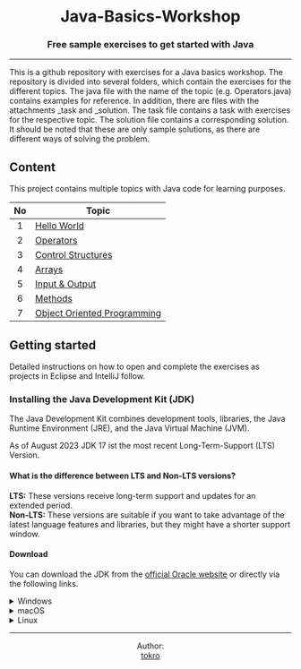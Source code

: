 <h1 align="center">Java-Basics-Workshop</h1>
<h3 align="center">Free sample exercises to get started with Java</h3>

---

This is a github repository with exercises for a Java basics workshop.
The repository is divided into several folders, which contain the exercises for the different topics.
The java file with the name of the topic (e.g. Operators.java) contains examples for reference. In addition, there are files with the attachments _task and _solution. The task file contains a task with exercises for the respective topic. The solution file contains a corresponding solution. It should be noted that these are only sample solutions, as there are different ways of solving the problem.

## Content

This project contains multiple topics with Java code for learning purposes.

| No | Topic                                                                                                                                                             |
|:--:|-------------------------------------------------------------------------------------------------------------------------------------------------------------------|
|   1| <a target="_blank" rel="noopener noreferrer" href="https://github.com/tokro/Java-Workshop/tree/main/01_HelloWorld">Hello World</a>                                |
|   2| <a target="_blank" rel="noopener noreferrer" href="https://github.com/tokro/Java-Workshop/tree/main/02_Operators">Operators</a>                                   |
|   3| <a target="_blank" rel="noopener noreferrer" href="https://github.com/tokro/Java-Workshop/tree/main/03_ControlStructures">Control Structures</a>                  |
|   4| <a target="_blank" rel="noopener noreferrer" href="https://github.com/tokro/Java-Workshop/tree/main/04_Arrays">Arrays</a>                                         |
|   5| <a target="_blank" rel="noopener noreferrer" href="https://github.com/tokro/Java-Workshop/tree/main/05_InputOutput">Input & Output</a>                            |
|   6| <a target="_blank" rel="noopener noreferrer" href="https://github.com/tokro/Java-Workshop/tree/main/06_Methods">Methods</a>                                       |
|   7| <a target="_blank" rel="noopener noreferrer" href="https://github.com/tokro/Java-Workshop/tree/main/07_ObjectOrientedProgramming">Object Oriented Programming</a> |

## Getting started

Detailed instructions on how to open and complete the exercises as projects in Eclipse and IntelliJ follow.

### Installing the Java Development Kit (JDK)

The Java Development Kit combines development tools, libraries, the Java Runtime Environment (JRE), and the Java Virtual Machine (JVM).

As of August 2023 JDK 17 ist the most recent Long-Term-Support (LTS) Version.

#### What is the difference between LTS and Non-LTS versions?

**LTS:** These versions receive long-term support and updates for an extended period.\
**Non-LTS:** These versions are suitable if you want to take advantage of the latest language features and libraries, but they might have a shorter support window.

#### Download

You can download the JDK from the <a target="_blank" rel="noopener noreferrer" href="https://www.oracle.com/java/technologies/downloads/#java17">official Oracle website</a> or directly via the following links.

<details>
  <summary>Windows</summary>
  
  - [x64 Installer](https://download.oracle.com/java/17/latest/jdk-17_windows-x64_bin.exe)
  - [x64 MSI Installer](https://download.oracle.com/java/17/latest/jdk-17_windows-x64_bin.msi)
</details>

<details>
 <summary>macOS</summary>

 - [Intel](https://download.oracle.com/java/17/latest/jdk-17_macos-x64_bin.dmg)
 - [Apple Silicon (M)](https://download.oracle.com/java/17/latest/jdk-17_macos-aarch64_bin.dmg)
</details>

<details>
 <summary>Linux</summary>

 - [ARM64 Compressed Archive](https://download.oracle.com/java/17/latest/jdk-17_linux-aarch64_bin.tar.gz)
 - [ARM64 RPM Package](https://download.oracle.com/java/17/latest/jdk-17_linux-aarch64_bin.rpm)
 - [x64 Compressed Archive](https://download.oracle.com/java/17/latest/jdk-17_linux-x64_bin.tar.gz)
 - [x64 Debian Package](https://download.oracle.com/java/17/latest/jdk-17_linux-x64_bin.deb)
 - [x64 RPM Package](https://download.oracle.com/java/17/latest/jdk-17_linux-x64_bin.rpm)
</details>

---

<p align="center">
Author:<br>
<a href="https://github.com/tokro">tokro</a>
</p>
